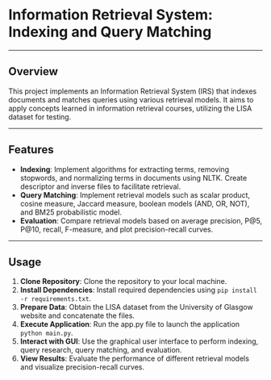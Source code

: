 # Information Retrieval System: Indexing and Query Matching

---

## Overview

This project implements an Information Retrieval System (IRS) that indexes documents and matches queries using various retrieval models. It aims to apply concepts learned in information retrieval courses, utilizing the LISA dataset for testing.

---

## Features

- **Indexing**: Implement algorithms for extracting terms, removing stopwords, and normalizing terms in documents using NLTK. Create descriptor and inverse files to facilitate retrieval.
- **Query Matching**: Implement retrieval models such as scalar product, cosine measure, Jaccard measure, boolean models (AND, OR, NOT), and BM25 probabilistic model.
- **Evaluation**: Compare retrieval models based on average precision, P@5, P@10, recall, F-measure, and plot precision-recall curves.

---

## Usage

1. **Clone Repository**: Clone the repository to your local machine.
2. **Install Dependencies**: Install required dependencies using `pip install -r requirements.txt`.
3. **Prepare Data**: Obtain the LISA dataset from the University of Glasgow website and concatenate the files.
4. **Execute Application**: Run the app.py file to launch the application `python main.py`.
5. **Interact with GUI**: Use the graphical user interface to perform indexing, query research, query matching, and evaluation.
6. **View Results**: Evaluate the performance of different retrieval models and visualize precision-recall curves.



